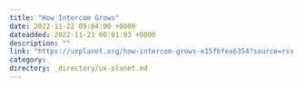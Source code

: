 ```yaml
---
title: "How Intercom Grows"
date: 2022-11-22 09:04:00 +0000
dateadded: 2022-11-23 00:01:03 +0000
description: ""
link: "https://uxplanet.org/how-intercom-grows-e15fbfea6354?source=rss----819cc2aaeee0---4"
category:
directory: _directory/ux-planet.md
---
```


